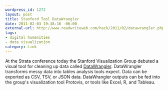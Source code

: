 ```yaml
--- 
wordpress_id: 1272
layout: post
title: Stanford Tool DataWrangler
date: 2011-02-03 19:38:16 -06:00
external-url: http://www.readwriteweb.com/hack/2011/02/datawrangler.php
tags:
- digital humanities
- data visualization
category: Link
---
```

At the Strata conference today the Stanford Visualization Group debuted a visual tool for cleaning up data called <a href="http://www.readwriteweb.com/hack/2011/02/datawrangler.php">DataWrangler</a>. DataWrangler transforms messy data into tables analysis tools expect. Data can be exported as CSV, TSV, or JSON data. DataWrangler outputs can be fed into the group's visualization tool Protovis, or tools like Excel, R, and Tableau.
